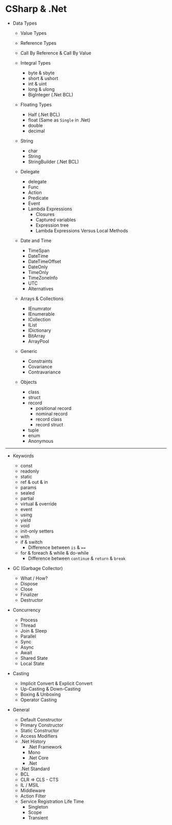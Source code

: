 # CSharp & .Net

* Data Types
  * Value Types
  * Reference Types
  * Call By Reference & Call By Value
 
  * Integral Types
    * byte & sbyte
    * short & ushort
    * int & uint
    * long & ulong
    * BigInteger (.Net BCL)

  * Floating Types
    * Half (.Net BCL)
    * float (Same as `Single` in .Net)
    * double
    * decimal

  * String
    * char
    * String
    * StringBuilder (.Net BCL)

  * Delegate
    * delegate
    * Func
    * Action
    * Predicate
    * Event
    * Lambda Expressions
      * Closures
      * Captured variables
      * Expression tree
      * Lambda Expressions Versus Local Methods

  * Date and Time
    * TimeSpan
    * DateTime
    * DateTimeOffset
    * DateOnly
    * TimeOnly
    * TimeZoneInfo
    * UTC
    * Alternatives

  * Arrays & Collections
    * IEnumrator
    * IEnumerable
    * ICollection
    * IList
    * IDictionary
    * BitArray
    * ArrayPool

  * Generic
    * Constraints
    * Covariance
    * Contravariance
  
  * Objects
    * class
    * struct
    * record
      * positional record
      * nominal record
      * record class
      * record struct
    * tuple
    * enum
    * Anonymous

<hr />

* Keywords
  * const
  * readonly
  * static
  * ref & out & in
  * params
  * sealed
  * partial
  * virtual & override
  * event
  * using
  * yield
  * void
  * init-only setters
  * with
  * if & switch
    * Difference between `is` & `==`
  * for & foreach & while & do-while
    * Difference between `continue` & `return` & `break`

* GC (Garbage Collector)
  * What / How?
  * Dispose
  * Close
  * Finalizer
  * Destructor

* Concurrency
  * Process
  * Thread
  * Join & Sleep
  * Parallel
  * Sync
  * Async
  * Await
  * Shared State
  * Local State

* Casting
  * Implicit Convert & Explicit Convert
  * Up-Casting & Down-Casting
  * Boxing & Unboxing
  * Operator Casting

* General
  * Default Constructor
  * Primary Constructor
  * Static Constructor
  * Access Modifiers
  * .Net History
    * .Net Framework
    * Mono
    * .Net Core
    * .Net
  * .Net Standard
  * BCL
  * CLR => CLS - CTS
  * IL / MSIL
  * Middleware
  * Action Filter
  * Service Registration Life Time
    * Singleton
    * Scope
    * Transient
